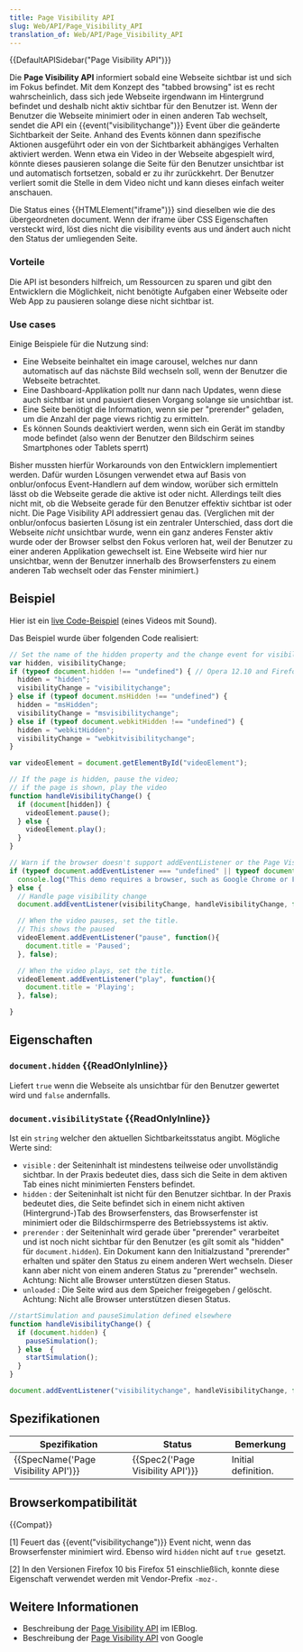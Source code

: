 ```yaml
---
title: Page Visibility API
slug: Web/API/Page_Visibility_API
translation_of: Web/API/Page_Visibility_API
---
```

{{DefaultAPISidebar("Page Visibility API")}}

Die **Page Visibility API** informiert sobald eine Webseite sichtbar ist und sich im Fokus befindet. Mit dem Konzept des "tabbed browsing" ist es recht wahrscheinlich, dass sich jede Webseite irgendwann im Hintergrund befindet und deshalb nicht aktiv sichtbar für den Benutzer ist. Wenn der Benutzer die Webseite minimiert oder in einen anderen Tab wechselt, sendet die API ein {{event("visibilitychange")}} Event über die geänderte Sichtbarkeit der Seite. Anhand des Events können dann spezifische Aktionen ausgeführt oder ein von der Sichtbarkeit abhängiges Verhalten aktiviert werden. Wenn etwa ein Video in der Webseite abgespielt wird, könnte dieses pausieren solange die Seite für den Benutzer unsichtbar ist und automatisch fortsetzen, sobald er zu ihr zurückkehrt. Der Benutzer verliert somit die Stelle in dem Video nicht und kann dieses einfach weiter anschauen.

Die Status eines {{HTMLElement("iframe")}} sind dieselben wie die des übergeordneten document. Wenn der iframe über CSS Eigenschaften versteckt wird, löst dies nicht die visibility events aus und ändert auch nicht den Status der umliegenden Seite.

### Vorteile

Die API ist besonders hilfreich, um Ressourcen zu sparen und gibt den Entwicklern die Möglichkeit, nicht benötigte Aufgaben einer Webseite oder Web App zu pausieren solange diese nicht sichtbar ist.

### Use cases

Einige Beispiele für die Nutzung sind:

- Eine Webseite beinhaltet ein image carousel, welches nur dann automatisch auf das nächste Bild wechseln soll, wenn der Benutzer die Webseite betrachtet.
- Eine Dashboard-Applikation pollt nur dann nach Updates, wenn diese auch sichtbar ist und pausiert diesen Vorgang solange sie unsichtbar ist.
- Eine Seite benötigt die Information, wenn sie per "prerender" geladen, um die Anzahl der page views richtig zu ermitteln.
- Es können Sounds deaktiviert werden, wenn sich ein Gerät im standby mode befindet (also wenn der Benutzer den Bildschirm seines Smartphones oder Tablets sperrt)

Bisher mussten hierfür Workarounds von den Entwicklern implementiert werden. Dafür wurden Lösungen verwendet etwa auf Basis von onblur/onfocus Event-Handlern auf dem window, worüber sich ermitteln lässt ob die Webseite gerade die aktive ist oder nicht. Allerdings teilt dies nicht mit, ob die Webseite gerade für den Benutzer effektiv sichtbar ist oder nicht. Die Page Visibility API addressiert genau das. (Verglichen mit der onblur/onfocus basierten Lösung ist ein zentraler Unterschied, dass dort die Webseite _nicht_ unsichtbar wurde, wenn ein ganz anderes Fenster aktiv wurde oder der Browser selbst den Fokus verloren hat, weil der Benutzer zu einer anderen Applikation gewechselt ist. Eine Webseite wird hier nur unsichtbar, wenn der Benutzer innerhalb des Browserfensters zu einem anderen Tab wechselt oder das Fenster minimiert.)

## Beispiel

Hier ist ein [live Code-Beispiel](http://daniemon.com/tech/webapps/page-visibility/) (eines Videos mit Sound).

Das Beispiel wurde über folgenden Code realisiert:

```js
// Set the name of the hidden property and the change event for visibility
var hidden, visibilityChange;
if (typeof document.hidden !== "undefined") { // Opera 12.10 and Firefox 18 and later support
  hidden = "hidden";
  visibilityChange = "visibilitychange";
} else if (typeof document.msHidden !== "undefined") {
  hidden = "msHidden";
  visibilityChange = "msvisibilitychange";
} else if (typeof document.webkitHidden !== "undefined") {
  hidden = "webkitHidden";
  visibilityChange = "webkitvisibilitychange";
}

var videoElement = document.getElementById("videoElement");

// If the page is hidden, pause the video;
// if the page is shown, play the video
function handleVisibilityChange() {
  if (document[hidden]) {
    videoElement.pause();
  } else {
    videoElement.play();
  }
}

// Warn if the browser doesn't support addEventListener or the Page Visibility API
if (typeof document.addEventListener === "undefined" || typeof document[hidden] === "undefined") {
  console.log("This demo requires a browser, such as Google Chrome or Firefox, that supports the Page Visibility API.");
} else {
  // Handle page visibility change
  document.addEventListener(visibilityChange, handleVisibilityChange, false);

  // When the video pauses, set the title.
  // This shows the paused
  videoElement.addEventListener("pause", function(){
    document.title = 'Paused';
  }, false);

  // When the video plays, set the title.
  videoElement.addEventListener("play", function(){
    document.title = 'Playing';
  }, false);

}
```

## Eigenschaften

### `document.hidden` {{ReadOnlyInline}}

Liefert `true` wenn die Webseite als unsichtbar für den Benutzer gewertet wird und `false` andernfalls.

### `document.visibilityState` {{ReadOnlyInline}}

Ist ein `string` welcher den aktuellen Sichtbarkeitsstatus angibt. Mögliche Werte sind:

- `visible` : der Seiteninhalt ist mindestens teilweise oder unvollständig sichtbar. In der Praxis bedeutet dies, dass sich die Seite in dem aktiven Tab eines nicht minimierten Fensters befindet.
- `hidden` : der Seiteninhalt ist nicht für den Benutzer sichtbar. In der Praxis bedeutet dies, die Seite befindet sich in einem nicht aktiven (Hintergrund-)Tab des Browserfensters, das Browserfenster ist minimiert oder die Bildschirmsperre des Betriebssystems ist aktiv.
- `prerender` : der Seiteninhalt wird gerade über "prerender" verarbeitet und ist noch nicht sichtbar für den Benutzer (es gilt somit als "hidden" für `document.hidden`). Ein Dokument kann den Initialzustand "prerender" erhalten und später den Status zu einem anderen Wert wechseln. Dieser kann aber nicht von einem anderen Status zu "prerender" wechseln. Achtung: Nicht alle Browser unterstützen diesen Status.
- `unloaded` : Die Seite wird aus dem Speicher freigegeben / gelöscht. Achtung: Nicht alle Browser unterstützen diesen Status.

```js
//startSimulation and pauseSimulation defined elsewhere
function handleVisibilityChange() {
  if (document.hidden) {
    pauseSimulation();
  } else  {
    startSimulation();
  }
}

document.addEventListener("visibilitychange", handleVisibilityChange, false);
```

## Spezifikationen

| Spezifikation                                    | Status                                       | Bemerkung           |
| ------------------------------------------------ | -------------------------------------------- | ------------------- |
| {{SpecName('Page Visibility API')}} | {{Spec2('Page Visibility API')}} | Initial definition. |

## Browserkompatibilität

{{Compat}}

\[1] Feuert das {{event("visibilitychange")}} Event nicht, wenn das Browserfenster minimiert wird. Ebenso wird `hidden` nicht auf `true `gesetzt.

\[2] In den Versionen Firefox 10 bis Firefox 51 einschließlich, konnte diese Eigenschaft verwendet werden mit Vendor-Prefix `-moz-`.

## Weitere Informationen

- Beschreibung der [Page Visibility API](http://blogs.msdn.com/b/ie/archive/2011/07/08/using-pc-hardware-more-efficiently-in-html5-new-web-performance-apis-part-2.aspx "Page Visibility on IEBlog") im IEBlog.
- Beschreibung der [Page Visibility API](http://code.google.com/chrome/whitepapers/pagevisibility.html "Page Visibility API by Google") von Google
